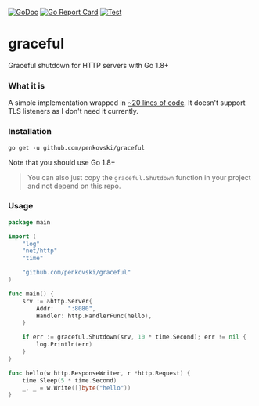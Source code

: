 [![GoDoc](https://godoc.org/github.com/penkovski/graceful?status.svg)](https://pkg.go.dev/github.com/penkovski/graceful)
[![Go Report Card](https://goreportcard.com/badge/github.com/penkovski/graceful)](https://goreportcard.com/report/github.com/penkovski/graceful)
[![Test](https://github.com/penkovski/graceful/actions/workflows/go.yml/badge.svg)](https://github.com/penkovski/graceful/actions/workflows/go.yml)

# graceful
Graceful shutdown for HTTP servers with Go 1.8+

### What it is

A simple implementation wrapped in [~20 lines 
of code](./graceful.go). It doesn't support TLS listeners as 
I don't need it currently. 

### Installation

`go get -u github.com/penkovski/graceful`

Note that you should use Go 1.8+

> You can also just copy the `graceful.Shutdown` function in your project 
> and not depend on this repo.

### Usage

```go
package main

import (
	"log"
	"net/http"
	"time"

	"github.com/penkovski/graceful"
)

func main() {
	srv := &http.Server{
		Addr:    ":8080",
		Handler: http.HandlerFunc(hello),
	}

	if err := graceful.Shutdown(srv, 10 * time.Second); err != nil {
		log.Println(err)
	}
}

func hello(w http.ResponseWriter, r *http.Request) {
	time.Sleep(5 * time.Second)
	_, _ = w.Write([]byte("hello"))
}
```

